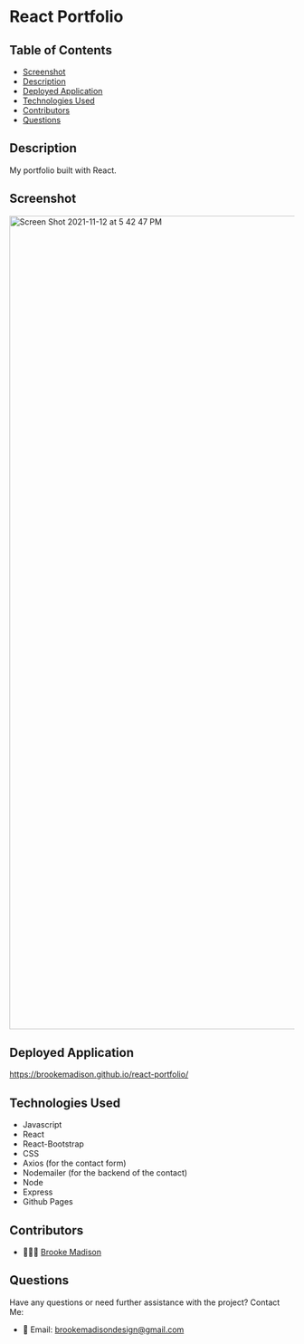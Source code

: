 # React Portfolio

## Table of Contents

* [Screenshot](#screenshot)
* [Description](#description)
* [Deployed Application](#deployed-application)
* [Technologies Used](#technologies-used)
* [Contributors](#contributors)
* [Questions](#questions)

## Description

My portfolio built with React.
 
## Screenshot

<img width="1437" alt="Screen Shot 2021-11-12 at 5 42 47 PM" src="https://user-images.githubusercontent.com/83384131/141598618-b520f1f1-bb92-46bd-9706-4f4072ebd98f.png">

## Deployed Application

https://brookemadison.github.io/react-portfolio/


## Technologies Used

* Javascript
* React
* React-Bootstrap
* CSS
* Axios (for the contact form)
* Nodemailer (for the backend of the contact)
* Node 
* Express
* Github Pages
  
## Contributors

* 👩🏽‍💻 [Brooke Madison](https://github.com/brookemadison)


## Questions

Have any questions or need further assistance with the project? 
Contact Me:
* 💌 Email: brookemadisondesign@gmail.com

